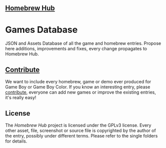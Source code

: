## [Homebrew Hub](https://gbhh.avivace.com)

# Games Database

JSON and Assets Database of all the game and homebrew entries. Propose here additions, improvements and fixes, every change propagates to Homebrew Hub.

## [Contribute](CONTRIBUTE.md)

We want to include every homebrew, game or demo ever produced for Game Boy or Game Boy Color.
If you know an interesting entry, please [contribute](CONTRIBUTE.md), everyone can add new games or improve the existing entries, it's really easy!


## License

The *Homebrew Hub* project is licensed under the GPLv3 license. 
Every other asset, file, screenshot or source file is copyrighted by the author of the entry, possibly under different terms. Please refer to the single folders for details.